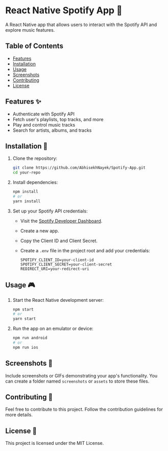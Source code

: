 # React Native Spotify App 🎵

A React Native app that allows users to interact with the Spotify API and explore music features.

## Table of Contents

- [Features](#features)
- [Installation](#installation)
- [Usage](#usage)
- [Screenshots](#screenshots)
- [Contributing](#contributing)
- [License](#license)

## Features ✨

- Authenticate with Spotify API
- Fetch user's playlists, top tracks, and more
- Play and control music tracks
- Search for artists, albums, and tracks

## Installation 🚀

1. Clone the repository:

   ```bash
   git clone https://github.com/AbhisekhNayek/Spotify-App.git
   cd your-repo
   ```

2. Install dependencies:

   ```bash
   npm install
   # or
   yarn install
   ```

3. Set up your Spotify API credentials:

   - Visit the [Spotify Developer Dashboard](https://developer.spotify.com/dashboard).
   - Create a new app.
   - Copy the Client ID and Client Secret.
   - Create a `.env` file in the project root and add your credentials:

     ```
     SPOTIFY_CLIENT_ID=your-client-id
     SPOTIFY_CLIENT_SECRET=your-client-secret
     REDIRECT_URI=your-redirect-uri
     ```

## Usage 🎮

1. Start the React Native development server:

   ```bash
   npm start
   # or
   yarn start
   ```

2. Run the app on an emulator or device:

   ```bash
   npm run android
   # or
   npm run ios
   ```

## Screenshots 📸

Include screenshots or GIFs demonstrating your app's functionality. You can create a folder named `screenshots` or `assets` to store these files.

## Contributing 🤝

Feel free to contribute to this project. Follow the contribution guidelines for more details.

## License 📄

This project is licensed under the MIT License.
